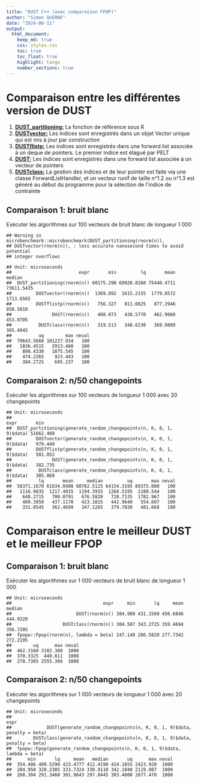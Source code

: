 ```yaml
---
title: "DUST C++ (avec comparaison FPOP)"
author: "Simon QUERNE"
date: "2024-06-11"
output:
  html_document:
    keep_md: true
    css: styles.css
    toc: true
    toc_float: true
    highlight: tango
    number_sections: true
---
```




# Comparaison entre les différentes version de DUST

<ol>
  <li><u><b>DUST_partitioning:</b></u> La fonction de référence sous R</li>
  <li><u><b>DUSTvector:</b></u> Les indices sont enregistrés dans un objet Vector unique qui est mis à jour par construction</li>
  <li><u><b>DUSTflistp:</b></u> Les indices sont enregistrés dans une forward list associée à un deque de pointers. Le premier indice est élagué par PELT</li>
  <li><u><b>DUST:</b></u> Les indices sont enregistrés dans une forward list associée à un vecteur de pointers</li>
  <li><u><b>DUSTclass:</b></u> La gestion des indices et de leur pointer est faite via une classe ForwardListHandler, et un vecteur runif de taille n^1.2 ou n^1.3 est généré au début du programme pour la sélection de l'indice de contrainte</li>
</ol>





## Comparaison 1: bruit blanc

Exécuter les algorithmes sur 100 vecteurs de bruit blanc de longueur 1 000


```
## Warning in microbenchmark::microbenchmark(DUST_partitioning(rnorm(n)),
## DUSTvector(rnorm(n)), : less accurate nanosecond times to avoid potential
## integer overflows
```

```
## Unit: microseconds
##                         expr       min         lq       mean     median
##  DUST_partitioning(rnorm(n)) 60175.290 69920.8260 75440.4711 73611.5435
##         DUSTvector(rnorm(n))  1369.892  1615.2155  1779.0572  1713.6565
##         DUSTflistp(rnorm(n))   756.327   811.0825   877.2946   858.5810
##               DUST(rnorm(n))   408.073   438.5770   462.9060   453.0705
##          DUSTclass(rnorm(n))   319.513   348.6230   369.9889   365.4945
##          uq        max neval
##  79643.5660 101227.934   100
##   1836.4515   2913.460   100
##    898.4330   1875.545   100
##    474.2265    923.443   100
##    384.2725    695.237   100
```


## Comparaison 2: n/50 changepoints

Exécuter les algorithmes sur 100 vecteurs de longueur 1 000 avec 20 changepoints


```
## Unit: microseconds
##                                                                 expr       min
##  DUST_partitioning(generate_random_changepoints(n, K, 0, 1, 9)$data) 51662.460
##         DUSTvector(generate_random_changepoints(n, K, 0, 1, 9)$data)   979.449
##         DUSTflistp(generate_random_changepoints(n, K, 0, 1, 9)$data)   581.052
##               DUST(generate_random_changepoints(n, K, 0, 1, 9)$data)   382.735
##          DUSTclass(generate_random_changepoints(n, K, 0, 1, 9)$data)   305.860
##          lq       mean     median         uq       max neval
##  58371.1670 61634.8408 60762.5125 64154.3195 89375.080   100
##   1116.9835  1217.4015  1194.3915  1268.5195  2180.544   100
##    648.2715   700.0791   676.5820   728.7135  1782.967   100
##    409.3850   437.1170   423.1815   442.9640   554.607   100
##    331.0545   362.4699   347.1265   379.7830   481.668   100
```


# Comparaison entre le meilleur DUST et le meilleur FPOP

## Comparaison 1: bruit blanc

Exécuter les algorithmes sur 1 000 vecteurs de bruit blanc de longueur 1 000


```
## Unit: microseconds
##                                  expr     min       lq     mean   median
##                        DUST(rnorm(n)) 384.908 431.1560 456.6846 444.9320
##                   DUSTclass(rnorm(n)) 304.507 343.2725 359.4694 356.7205
##  fpopw::Fpop(rnorm(n), lambda = beta) 247.148 266.5820 277.7342 272.2195
##        uq      max neval
##  462.3160 3102.388  1000
##  370.3325  449.811  1000
##  278.7385 2555.366  1000
```


## Comparaison 2: n/50 changepoints

Exécuter les algorithmes sur 1 000 vecteurs de longueur 1 000 avec 20 changepoints


```
## Unit: microseconds
##                                                                               expr
##             DUST(generate_random_changepoints(n, K, 0, 1, 9)$data, penalty = beta)
##        DUSTclass(generate_random_changepoints(n, K, 0, 1, 9)$data, penalty = beta)
##  fpopw::Fpop(generate_random_changepoints(n, K, 0, 1, 9)$data,      lambda = beta)
##      min       lq     mean   median       uq      max neval
##  354.486 400.5290 423.4777 412.4190 424.1655 2423.920  1000
##  284.950 320.2305 333.7324 330.9110 342.1040 2119.987  1000
##  268.304 291.3460 301.9643 297.8445 303.4000 2077.470  1000
```
